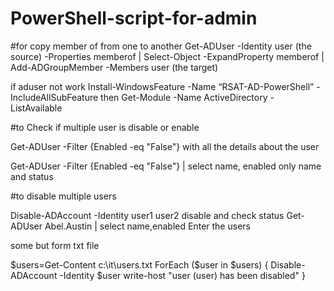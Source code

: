 # PowerShell-script-for-admin

#for copy member of from one to another 
Get-ADUser -Identity user (the source) -Properties memberof | Select-Object -ExpandProperty memberof | Add-ADGroupMember -Members user (the target)

if aduser not work 
Install-WindowsFeature -Name “RSAT-AD-PowerShell” -IncludeAllSubFeature
then 
Get-Module -Name ActiveDirectory -ListAvailable


#to Check if  multiple user is disable or enable 

Get-ADUser -Filter {Enabled -eq "False"} 
with all the details  about the user 

Get-ADUser -Filter {Enabled -eq "False"} | select name, enabled 
only name and status 


#to disable multiple users 

Disable-ADAccount -Identity user1 user2
 disable and check status Get-ADUser Abel.Austin | select name,enabled
 Enter the users 

some but form txt file 

$users=Get-Content c:\it\users.txt
ForEach ($user in $users)
{
Disable-ADAccount -Identity $user
write-host "user $($user) has been disabled"
}
